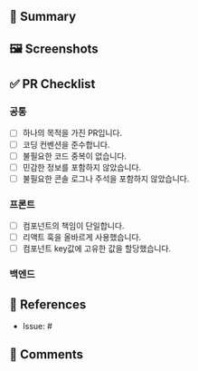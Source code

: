 ## 📝 Summary

<!-- PR에 대한 간략한 설명을 적어주세요 -->

## 🖼️ Screenshots

<!-- 필요한 경우 스크린샷을 첨부해 주세요 -->

## ✅ PR Checklist

<!-- 코드 리뷰 시 확인해야 할 사항들 -->

### 공통

- [ ] 하나의 목적을 가진 PR입니다.
- [ ] 코딩 컨벤션을 준수합니다.
- [ ] 불필요한 코드 중복이 없습니다.
- [ ] 민감한 정보를 포함하지 않았습니다.
- [ ] 불필요한 콘솔 로그나 주석을 포함하지 않았습니다.

### 프론트

- [ ] 컴포넌트의 책임이 단일합니다.
- [ ] 리액트 훅을 올바르게 사용했습니다.
- [ ] 컴포넌트 key값에 고유한 값을 할당했습니다.

### 백엔드

## 🔗 References

<!-- 관련된 이슈, PR, 링크 등을 첨부해 주세요 -->

- Issue: #

## 💬 Comments

<!-- 추가적인 커멘트가 있다면 작성해 주세요 -->

